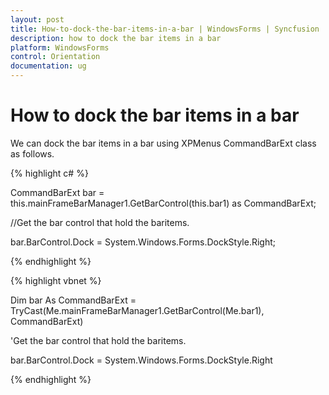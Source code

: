 ```yaml
---
layout: post
title: How-to-dock-the-bar-items-in-a-bar | WindowsForms | Syncfusion
description: how to dock the bar items in a bar
platform: WindowsForms
control: Orientation
documentation: ug
---
```


# How to dock the bar items in a bar

We can dock the bar items in a bar using XPMenus CommandBarExt class as follows.

{% highlight c# %}

CommandBarExt bar = this.mainFrameBarManager1.GetBarControl(this.bar1) as CommandBarExt;

//Get the bar control that hold the baritems.

bar.BarControl.Dock = System.Windows.Forms.DockStyle.Right;

{% endhighlight %}

{% highlight vbnet %}


Dim bar As CommandBarExt = TryCast(Me.mainFrameBarManager1.GetBarControl(Me.bar1), CommandBarExt)

'Get the bar control that hold the baritems. 

bar.BarControl.Dock = System.Windows.Forms.DockStyle.Right

{% endhighlight %}

